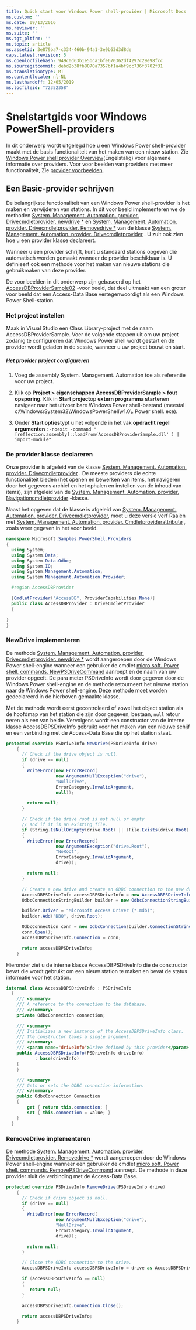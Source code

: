 ```yaml
---
title: Quick start voor Windows Power shell-provider | Microsoft Docs
ms.custom: ''
ms.date: 09/13/2016
ms.reviewer: ''
ms.suite: ''
ms.tgt_pltfrm: ''
ms.topic: article
ms.assetid: 3e879ba7-c334-460b-94a1-3e9b63d3d8de
caps.latest.revision: 5
ms.openlocfilehash: 949c0d63b1e5bca1bfe670362df4297c29e98fcc
ms.sourcegitcommit: debd2b38fb8070a7357bf1a4bf9cc736f3702f31
ms.translationtype: MT
ms.contentlocale: nl-NL
ms.lasthandoff: 12/05/2019
ms.locfileid: "72352358"
---
```

# <a name="windows-powershell-provider-quickstart"></a>Snelstartgids voor Windows PowerShell-providers

In dit onderwerp wordt uitgelegd hoe u een Windows Power shell-provider maakt met de basis functionaliteit van het maken van een nieuw station. Zie [Windows Power shell provider Overview](./windows-powershell-provider-overview.md)(Engelstalig) voor algemene informatie over providers. Voor voor beelden van providers met meer functionaliteit, Zie [provider voorbeelden](./provider-samples.md).

## <a name="writing-a-basic-provider"></a>Een Basic-provider schrijven

De belangrijkste functionaliteit van een Windows Power shell-provider is het maken en verwijderen van stations. In dit voor beeld implementeren we de methoden [System. Management. Automation. provider. Drivecmdletprovider. newdrive *](/dotnet/api/System.Management.Automation.Provider.DriveCmdletProvider.NewDrive) en [System. Management. Automation. provider. Drivecmdletprovider. Removedrive *](/dotnet/api/System.Management.Automation.Provider.DriveCmdletProvider.RemoveDrive) van de klasse [System. Management. Automation. provider. Drivecmdletprovider](/dotnet/api/System.Management.Automation.Provider.DriveCmdletProvider) . U zult ook zien hoe u een provider klasse declareert.

Wanneer u een provider schrijft, kunt u standaard stations opgeven die automatisch worden gemaakt wanneer de provider beschikbaar is. U definieert ook een methode voor het maken van nieuwe stations die gebruikmaken van deze provider.

De voor beelden in dit onderwerp zijn gebaseerd op het [AccessDBProviderSample02](./accessdbprovidersample02.md) -voor beeld, dat deel uitmaakt van een groter voor beeld dat een Access-Data Base vertegenwoordigt als een Windows Power Shell-station.

### <a name="setting-up-the-project"></a>Het project instellen

Maak in Visual Studio een Class Library-project met de naam AccessDBProviderSample. Voer de volgende stappen uit om uw project zodanig te configureren dat Windows Power shell wordt gestart en de provider wordt geladen in de sessie, wanneer u uw project bouwt en start.

##### <a name="configure-the-provider-project"></a>Het provider project configureren

1. Voeg de assembly System. Management. Automation toe als referentie voor uw project.

2. Klik op **Project > eigenschappen AccessDBProviderSample > fout opsporing**. Klik in **Start project**op **extern programma starten**en navigeer naar het uitvoer bare Windows Power shell-bestand (meestal c:\Windows\System32\WindowsPowerShell\v1.0\\. Power shell. exe).

3. Onder **Start opties**typt u het volgende in het vak **opdracht regel argumenten** : `-noexit -command "[reflection.assembly]::loadFrom(AccessDBProviderSample.dll' ) | import-module"`

### <a name="declaring-the-provider-class"></a>De provider klasse declareren

Onze provider is afgeleid van de klasse [System. Management. Automation. provider. Drivecmdletprovider](/dotnet/api/System.Management.Automation.Provider.DriveCmdletProvider) . De meeste providers die echte functionaliteit bieden (het openen en bewerken van items, het navigeren door het gegevens archief en het ophalen en instellen van de inhoud van items), zijn afgeleid van de [System. Management. Automation. provider. Navigationcmdletprovider](/dotnet/api/System.Management.Automation.Provider.NavigationCmdletProvider) -klasse.

Naast het opgeven dat de klasse is afgeleid van [System. Management. Automation. provider. Drivecmdletprovider](/dotnet/api/System.Management.Automation.Provider.DriveCmdletProvider), moet u deze versie verf Raaien met [System. Management. Automation. provider. Cmdletproviderattribute](/dotnet/api/System.Management.Automation.Provider.CmdletProviderAttribute) , zoals weer gegeven in het voor beeld.

```csharp
namespace Microsoft.Samples.PowerShell.Providers
{
  using System;
  using System.Data;
  using System.Data.Odbc;
  using System.IO;
  using System.Management.Automation;
  using System.Management.Automation.Provider;

  #region AccessDBProvider

  [CmdletProvider("AccessDB", ProviderCapabilities.None)]
  public class AccessDBProvider : DriveCmdletProvider
  {

}
}
```

### <a name="implementing-newdrive"></a>NewDrive implementeren

De methode [System. Management. Automation. provider. Drivecmdletprovider. newdrive *](/dotnet/api/System.Management.Automation.Provider.DriveCmdletProvider.NewDrive) wordt aangeroepen door de Windows Power shell-engine wanneer een gebruiker de cmdlet [micro soft. Power shell. commands. NewPSDriveCommand](/dotnet/api/Microsoft.PowerShell.Commands.Newpsdrivecommand) aanroept en de naam van uw provider opgeeft. De para meter PSDriveInfo wordt door gegeven door de Windows Power shell-engine en de methode retourneert het nieuwe station naar de Windows Power shell-engine. Deze methode moet worden gedeclareerd in de hierboven gemaakte klasse.

Met de methode wordt eerst gecontroleerd of zowel het object station als de hoofdmap van het station die zijn door gegeven, bestaan, `null` retour neren als een van beide. Vervolgens wordt een constructor van de interne klasse AccessDBPSDriveInfo gebruikt voor het maken van een nieuwe schijf en een verbinding met de Access-Data Base die op het station staat.

```csharp
protected override PSDriveInfo NewDrive(PSDriveInfo drive)
    {
      // Check if the drive object is null.
      if (drive == null)
      {
        WriteError(new ErrorRecord(
                   new ArgumentNullException("drive"),
                   "NullDrive",
                   ErrorCategory.InvalidArgument,
                   null));

        return null;
      }

      // Check if the drive root is not null or empty
      // and if it is an existing file.
      if (String.IsNullOrEmpty(drive.Root) || (File.Exists(drive.Root) == false))
      {
        WriteError(new ErrorRecord(
                   new ArgumentException("drive.Root"),
                   "NoRoot",
                   ErrorCategory.InvalidArgument,
                   drive));

        return null;
      }

      // Create a new drive and create an ODBC connection to the new drive.
      AccessDBPSDriveInfo accessDBPSDriveInfo = new AccessDBPSDriveInfo(drive);
      OdbcConnectionStringBuilder builder = new OdbcConnectionStringBuilder();

      builder.Driver = "Microsoft Access Driver (*.mdb)";
      builder.Add("DBQ", drive.Root);

      OdbcConnection conn = new OdbcConnection(builder.ConnectionString);
      conn.Open();
      accessDBPSDriveInfo.Connection = conn;

      return accessDBPSDriveInfo;
    }
```

Hieronder ziet u de interne klasse AccessDBPSDriveInfo die de constructor bevat die wordt gebruikt om een nieuw station te maken en bevat de status informatie voor het station.

```csharp
internal class AccessDBPSDriveInfo : PSDriveInfo
  {
    /// <summary>
    /// A reference to the connection to the database.
    /// </summary>
    private OdbcConnection connection;

    /// <summary>
    /// Initializes a new instance of the AccessDBPSDriveInfo class.
    /// The constructor takes a single argument.
    /// </summary>
    /// <param name="driveInfo">Drive defined by this provider</param>
    public AccessDBPSDriveInfo(PSDriveInfo driveInfo)
           : base(driveInfo)
    {
    }

    /// <summary>
    /// Gets or sets the ODBC connection information.
    /// </summary>
    public OdbcConnection Connection
    {
        get { return this.connection; }
        set { this.connection = value; }
    }
  }
```

### <a name="implementing-removedrive"></a>RemoveDrive implementeren

De methode [System. Management. Automation. provider. Drivecmdletprovider. Removedrive *](/dotnet/api/System.Management.Automation.Provider.DriveCmdletProvider.RemoveDrive) wordt aangeroepen door de Windows Power shell-engine wanneer een gebruiker de cmdlet [micro soft. Power shell. commands. RemovePSDriveCommand](/dotnet/api/Microsoft.PowerShell.Commands.removepsdrivecommand) aanroept. De methode in deze provider sluit de verbinding met de Access-Data Base.

```csharp
protected override PSDriveInfo RemoveDrive(PSDriveInfo drive)
    {
      // Check if drive object is null.
      if (drive == null)
      {
        WriteError(new ErrorRecord(
                   new ArgumentNullException("drive"),
                   "NullDrive",
                   ErrorCategory.InvalidArgument,
                   drive));

        return null;
      }

      // Close the ODBC connection to the drive.
      AccessDBPSDriveInfo accessDBPSDriveInfo = drive as AccessDBPSDriveInfo;

      if (accessDBPSDriveInfo == null)
      {
         return null;
      }

      accessDBPSDriveInfo.Connection.Close();

      return accessDBPSDriveInfo;
    }
```
